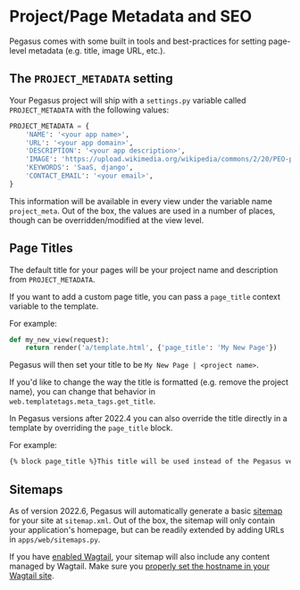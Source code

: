 Project/Page Metadata and SEO
=============================

Pegasus comes with some built in tools and best-practices for setting page-level metadata (e.g. title, image URL, etc.).

## The `PROJECT_METADATA` setting

Your Pegasus project will ship with a `settings.py` variable called `PROJECT_METADATA` with the following values:

```python
PROJECT_METADATA = {
    'NAME': '<your app name>',
    'URL': '<your app domain>',
    'DESCRIPTION': '<your app description>',
    'IMAGE': 'https://upload.wikimedia.org/wikipedia/commons/2/20/PEO-pegasus_black.svg',
    'KEYWORDS': 'SaaS, django',
    'CONTACT_EMAIL': '<your email>',
}
```

This information will be available in every view under the variable name `project_meta`.
Out of the box, the values are used in a number of places, though can be overridden/modified at the view level.

## Page Titles

The default title for your pages will be your project name and description from `PROJECT_METADATA`.

If you want to add a custom page title, you can pass a `page_title` context variable to the template.

For example:

```python
def my_new_view(request):
    return render('a/template.html', {'page_title': 'My New Page'})
```

Pegasus will then set your title to be `My New Page | <project name>`.

If you'd like to change the way the title is formatted (e.g. remove the project name), you can change
that behavior in `web.templatetags.meta_tags.get_title`.

In Pegasus versions after 2022.4 you can also override the title directly in a template by overriding the `page_title` block.

For example:

```html
{% block page_title %}This title will be used instead of the Pegasus versions{% endblock %}
```

## Sitemaps

As of version 2022.6, Pegasus will automatically generate a basic [sitemap](https://developers.google.com/search/docs/advanced/sitemaps/overview) for your site at `sitemap.xml`.
Out of the box, the sitemap will only contain your application's homepage, but can be readily extended by adding
URLs in `apps/web/sitemaps.py`.

If you have [enabled Wagtail](/wagtail/), your sitemap will also include any content managed by Wagtail.
Make sure you [properly set the hostname in your Wagtail site](https://docs.wagtail.org/en/stable/reference/contrib/sitemaps.html#setting-the-hostname).
